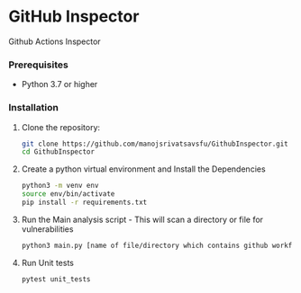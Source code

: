 # GitHub Inspector
Github Actions Inspector


### Prerequisites

- Python 3.7 or higher

### Installation

1. Clone the repository:

   ```bash
   git clone https://github.com/manojsrivatsavsfu/GithubInspector.git
   cd GithubInspector
   ```
2. Create a python virtual environment and Install the Dependencies

    ```bash
    python3 -m venv env
    source env/bin/activate
    pip install -r requirements.txt
    ```
3. Run the Main analysis script - This will scan a directory or file for vulnerabilities
    ```bash
    python3 main.py [name of file/directory which contains github workflows]
    ```
4. Run Unit tests
   ```bash
   pytest unit_tests
   ```
  
